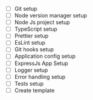 - [ ] Git setup
- [ ] Node version manager setup
- [ ] Node Js project setup
- [ ] TypeScript setup
- [ ] Prettier setup
- [ ] EsLint setup
- [ ] Git hooks setup
- [ ] Application config setup
- [ ] ExpressJs App Setup
- [ ] Logger setup
- [ ] Error handling setup
- [ ] Tests setup
- [ ] Create template